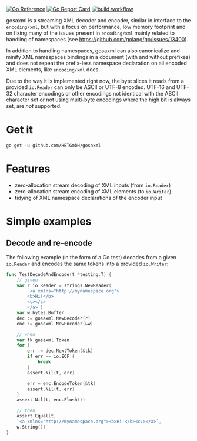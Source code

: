 [![Go Reference](https://pkg.go.dev/badge/github.com/HBTGmbH/gosaxml.svg)](https://pkg.go.dev/github.com/HBTGmbH/gosaxml) [![Go Report Card](https://goreportcard.com/badge/github.com/HBTGmbH/gosaxml)](https://goreportcard.com/report/github.com/HBTGmbH/gosaxml) [![build workflow](https://github.com/HBTGmbH/gosaxml/actions/workflows/build.yml/badge.svg)](https://github.com/HBTGmbH/gosaxml/actions/workflows/build.yml)

gosaxml is a streaming XML decoder and encoder, similar in interface to the `encoding/xml`, but with a focus on performance, low memory footprint and on
fixing many of the issues present in `encoding/xml` mainly related to handling of namespaces (see https://github.com/golang/go/issues/13400).

In addition to handling namespaces, gosaxml can also canonicalize and minify XML namespaces bindings in a document (with and without prefixes)
and does not repeat the prefix-less namespace declaration
on all encoded XML elements, like `encoding/xml` does.

Due to the way it is implemented right now, the byte slices it reads from a provided `io.Reader` can only be ASCII or UTF-8 encoded. UTF-16 and UTF-32 character encodings or other encodings not identical with the ASCII character set or not using multi-byte encodings where the high bit is always set, are _not_ supported.

# Get it

```shell
go get -u github.com/HBTGmbH/gosaxml
```

# Features 

* zero-allocation stream decoding of XML inputs (from `io.Reader`)
* zero-allocation stream encoding of XML elements (to `io.Writer`)
* tidying of XML namespace declarations of the encoder input

# Simple examples

## Decode and re-encode
The following example (in the form of a Go test) decodes from a given `io.Reader` and encodes the same tokens
into a provided `io.Writer`:
```go
func TestDecodeAndEncode(t *testing.T) {
	// given
	var r io.Reader = strings.NewReader(
		`<a xmlns="http://mynamespace.org">
		<b>Hi!</b>
		<c></c>
		</a>`)
	var w bytes.Buffer
	dec := gosaxml.NewDecoder(r)
	enc := gosaxml.NewEncoder(&w)

	// when
	var tk gosaxml.Token
	for {
		err := dec.NextToken(&tk)
		if err == io.EOF {
			break
		}
		assert.Nil(t, err)

		err = enc.EncodeToken(&tk)
		assert.Nil(t, err)
	}
	assert.Nil(t, enc.Flush())

	// then
	assert.Equal(t,
	`<a xmlns="http://mynamespace.org"><b>Hi!</b><c/></a>`,
	w.String())
}
```
